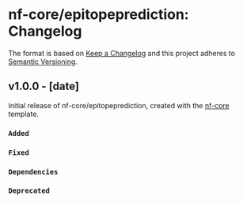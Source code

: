 # nf-core/epitopeprediction: Changelog

The format is based on [Keep a Changelog](http://keepachangelog.com/en/1.0.0/)
and this project adheres to [Semantic Versioning](http://semver.org/spec/v2.0.0.html).

## v1.0.0 - [date]

Initial release of nf-core/epitopeprediction, created with the [nf-core](http://nf-co.re/) template.

### `Added`

### `Fixed`

### `Dependencies`

### `Deprecated`
